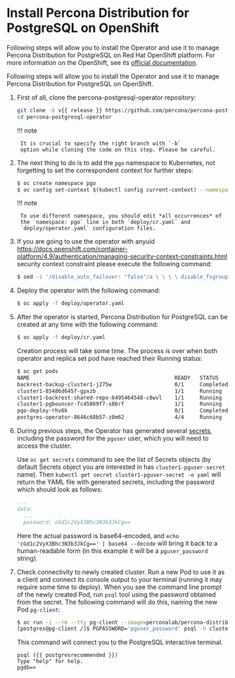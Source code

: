 # Install Percona Distribution for PostgreSQL on OpenShift

Following steps will allow you to install the Operator and use it to manage
Percona Distribution for PostgreSQL on Red Hat OpenShift platform.
For more information on the OpenShift, see its [official documentation](https://access.redhat.com/documentation/en-us/openshift_container_platform).

Following steps will allow you to install the Operator and use it to manage
Percona Distribution for PostgreSQL on OpenShift.


1. First of all, clone the percona-postgresql-operator repository:

    ```bash
    git clone -b v{{ release }} https://github.com/percona/percona-postgresql-operator
    cd percona-postgresql-operator
    ```

    !!! note

        It is crucial to specify the right branch with `-b`
        option while cloning the code on this step. Please be careful.

2. The next thing to do is to add the `pgo` namespace to Kubernetes,
    not forgetting to set the correspondent context for further steps:

    ```bash
    $ oc create namespace pgo
    $ oc config set-context $(kubectl config current-context) --namespace=pgo
    ```

    !!! note

        To use different namespace, you should edit *all occurrences* of
        the `namespace: pgo` line in both `deploy/cr.yaml` and
        `deploy/operator.yaml` configuration files.

3. If you are going to use the operator with anyuid <https://docs.openshift.com/container-platform/4.9/authentication/managing-security-context-constraints.html> security context constraint
    please execute the following command:

    ```bash
    $ sed -i '/disable_auto_failover: "false"/a \ \ \ \ disable_fsgroup: "false"' deploy/operator.yaml
    ```

4. Deploy the operator with the following command:

    ```bash
    $ oc apply -f deploy/operator.yaml
    ```

5. After the operator is started, Percona Distribution for PostgreSQL
    can be created at any time with the following command:

    ```bash
    $ oc apply -f deploy/cr.yaml
    ```

    Creation process will take some time. The process is over when both
    operator and replica set pod have reached their Running status:

    ```bash
    $ oc get pods
    NAME                                              READY   STATUS    RESTARTS   AGE
    backrest-backup-cluster1-j275w                    0/1     Completed 0          10m
    cluster1-85486d645f-gpxzb                         1/1     Running   0          10m
    cluster1-backrest-shared-repo-6495464548-c8wvl    1/1     Running   0          10m
    cluster1-pgbouncer-fc45869f7-s86rf                1/1     Running   0          10m
    pgo-deploy-rhv6k                                  0/1     Completed 0          5m
    postgres-operator-8646c68b57-z8m62                4/4     Running   1          5m
    ```

6. During previous steps, the Operator has generated several [secrets](https://kubernetes.io/docs/concepts/configuration/secret/), including the password for the `pguser` user, which you will need to access the cluster.

    Use `oc get secrets` command to see the list of Secrets objects (by default Secrets object you are interested in has `cluster1-pguser-secret` name). Then `kubectl get secret cluster1-pguser-secret -o yaml` will return the YAML file with generated secrets, including the password which should look as follows:

    ```yaml
    ...
    data:
      ...
      password: cGd1c2VyX3Bhc3N3b3JkCg==
    ```

    Here the actual password is base64-encoded, and `echo 'cGd1c2VyX3Bhc3N3b3JkCg==' | base64 --decode` will bring it back to a human-readable form (in this example it will be a `pguser_password` string).

7. Check connectivity to newly created cluster. Run a new Pod to use it as a client and connect its console output to your terminal (running it may require some time to deploy). When you see the command line prompt of the newly created Pod, run `psql` tool using the password obtained from the secret. The following command will do this, naming the new Pod `pg-client`:

    ```bash
    $ oc run -i --rm --tty pg-client --image=perconalab/percona-distribution-postgresql:{{ postgresrecommended }} --restart=Never -- bash -il
    [postgres@pg-client /]$ PGPASSWORD='pguser_password' psql -h cluster1-pgbouncer -p 5432 -U pguser pgdb
    ```

    This command will connect you to the PostgreSQL interactive terminal.

    ```text
    psql ({{ postgresrecommended }})
    Type "help" for help.
    pgdb=>
    ```
